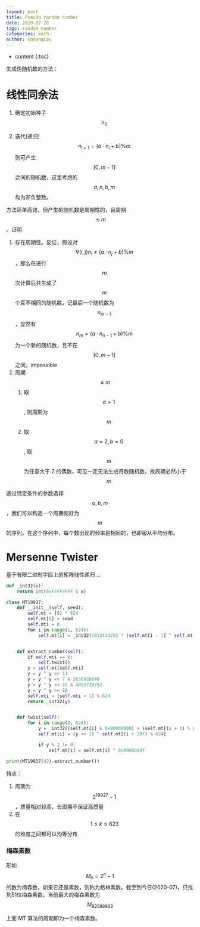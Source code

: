 ```yaml
---
layout: post
title: Pseudo random number
date: 2020-07-28
tags: random_number
categories: math
author: GaoangLau
---
```

* content
{:toc}


生成伪随机数的方法：



# 线性同余法
1. 确定初始种子 $$n_0$$



2. 迭代(递归) $$n_{i+1} = (a \cdot n_i + b) \% m$$
则可产生 $$[0, m-1]$$ 之间的随机数，这里考虑的 $$a, n, b, m$$ 均为非负整数。

方法简单高效，但产生的随机数是周期性的，且周期 $$\leq m$$。证明
1. 存在周期性。反证，假设对 $$\forall (i, j) n_i \neq (a \cdot n_j + b) \% m $$，那么在进行 $$m$$ 次计算后共生成了 $$m$$ 个互不相同的随机数，记最后一个随机数为 $$n_{m-1}$$，显然有 $$ n_m = (a \cdot n_{n-1} + b)  \% m$$ 为一个新的随机数，且不在 $$[0, m-1]$$ 之间，impossible
2. 周期 $$\leq m$$
    1. 取 $$a=1$$, 则周期为 $$m$$
    2. 取 $$a = 2, b = 0$$, 取$$m$$为任意大于 2 的偶数，可见一定无法生成奇数随机数，故周期必然小于 $$m$$

通过特定条件的参数选择 $$a, b, m$$，我们可以构造一个周期刚好为$$m$$的序列。在这个序列中，每个数出现的频率是相同的，也即服从平均分布。

# Mersenne Twister 
基于有限二进制字段上的矩阵线性递归 ... 

```python
def _int32(x):
    return int(0xFFFFFFFF & x)

class MT19937:
    def __init__(self, seed):
        self.mt = [0] * 624
        self.mt[0] = seed
        self.mti = 0
        for i in range(1, 624):
            self.mt[i] = _int32(1812433253 * (self.mt[i - 1] ^ self.mt[i - 1] >> 30) + i)


    def extract_number(self):
        if self.mti == 0:
            self.twist()
        y = self.mt[self.mti]
        y = y ^ y >> 11
        y = y ^ y << 7 & 2636928640
        y = y ^ y << 15 & 4022730752
        y = y ^ y >> 18
        self.mti = (self.mti + 1) % 624
        return _int32(y)


    def twist(self):
        for i in range(0, 624):
            y = _int32((self.mt[i] & 0x80000000) + (self.mt[(i + 1) % 624] & 0x7fffffff))
            self.mt[i] = (y >> 1) ^ self.mt[(i + 397) % 624]

            if y % 2 != 0:
                self.mt[i] = self.mt[i] ^ 0x9908b0df

print(MT19937(42).extract_number())
```

特点：
1. 周期为 $$2^{19937}-1$$，质量相对较高。长周期不保证高质量
2. 在 $$1 \leq k \leq 623$$的维度之间都可以均等分布

### 梅森素数
形如 $$M_n = 2^n - 1$$ 的数为梅森数，如果它还是素数，则称为格林素数。截至到今日(2020-07)，只找到51位梅森素数，当前最大的梅森素数为 $$M_{82589933}$$

上面 MT 算法的周期即为一个梅森素数。
